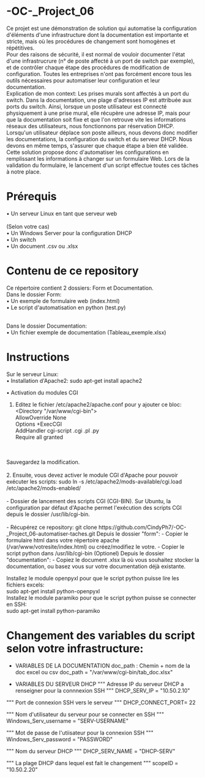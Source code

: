 # -OC-_Project_06
Ce projet est une démonstration de solution qui automatise la configuration d'éléments d'une infrastructure dont la documentation est importante et stricte, mais où les procédures de changement sont homogènes et répétitives. 
<br>
Pour des raisons de sécurité, il est normal de vouloir documenter l'état d'une infrastrucrure (n° de poste affecté à un port de switch par exemple), et de contrôler chaque étape des procédures de modification de configuration. Toutes les entreprises n'ont pas forcément encore tous les outils nécessaires pour automatiser leur configuration et leur documentation.
<br>
Explication de mon context: Les prises murals sont affectés à un port du switch. Dans la documentation, une plage d'adresses IP est attribuée aux ports du switch. Ainsi, lorsque un poste utilisateur est connecté physiquement à une prise mural, elle récupère une adresse IP, mais pour que la documentation soit fixe et que l'on retrouve vite les informations réseaux des utilisateurs, nous fonctionnons par réservation DHCP. Lorsqu'un utilisateur déplace son poste ailleurs, nous devons donc modifier les documentations, la configuration du switch et du serveur DHCP. Nous devons en même temps, s'assurer que chaque étape a bien été validée.
<br>
Cette solution propose donc d'automatiser les configurations en remplissant les informations à changer sur un formulaire Web. Lors de la validation du formulaire, le lancement d'un script effectue toutes ces tâches à notre place. 

# Prérequis
•	Un serveur Linux en tant que serveur web <br><br>
(Selon votre cas)<br>
•	Un Windows Server pour la configuration DHCP<br>
•	Un switch <br>
•	Un document .csv ou .xlsx <br>

# Contenu de ce repository
Ce répertoire contient 2 dossiers: Form et Documentation.<br>
Dans le dossier Form:<br>
•	Un exemple de formulaire web (index.html)<br>
•	Le script d'automatisation en python (test.py)<br>

<br>
Dans le dossier Documentation:<br>
•	Un fichier exemple de documentation (Tableau_exemple.xlsx)<br>

# Instructions
Sur le serveur Linux:<br>
•	Installation d'Apache2: sudo apt-get install apache2 <br>

•	Activation du modules CGI <br>
1.	Editez le fichier /etc/apache2/apache.conf pour y ajouter ce bloc:<br>
<Directory "/var/www/cgi-bin"> <br>
AllowOverride None <br>
Options +ExecCGI <br>
AddHandler cgi-script .cgi .pl .py <br>
Require all granted <br>
</Directory>
<br><br>
Sauvegardez la modification.
<br><br>
2.	Ensuite, vous devez activer le module CGI d'Apache pour pouvoir exécuter les scripts:
sudo ln -s /etc/apache2/mods-available/cgi.load /etc/apache2/mods-enabled/
<br><br>
- Dossier de lancement des scripts CGI (CGI-BIN).
Sur Ubuntu, la configuration par défaut d'Apache permet l'exécution des scripts CGI depuis le dossier /usr/lib/cgi-bin.
<br><br>
- Récupérez ce repository: git clone https://github.com/CindyPh7/-OC-_Project_06-automatiser-taches.git
Depuis le dossier "form":
- Copier le formulaire html dans votre répertoire apache (/var/www/votresite/index.html) ou créez/modifiez le votre. - Copier le script python dans /usr/lib/cgi-bin
(Optionel) Depuis le dossier "documentation":
- Copiez le document .xlsx là où vous souhaitez stocker la documentation, ou basez vous sur votre documentation déjà existante.
<br>

Installez le module openpyxl pour que le script python puisse lire les fichiers excels:<br>
sudo apt-get install python-openpyxl
<br>
Installez le module paramiko pour que le script python puisse se connecter en SSH:<br>
sudo apt-get install python-paramiko
# Changement des variables du script selon votre infrastructure:
- VARIABLES DE LA DOCUMENTATION doc_path : Chemin + nom de la doc excel ou csv
doc_path = "/var/www/cgi-bin/tab_doc.xlsx"

- VARIABLES DU SERVEUR DHCP
""" Adresse IP du serveur DHCP a renseigner pour la connnexion SSH """
DHCP_SERV_IP = "10.50.2.10"

""" Port de connexion SSH vers le serveur """
DHCP_CONNECT_PORT= 22

""" Nom d'utilisateur du serveur pour se connecter en SSH """
Windows_Serv_username = "SERV-USERNAME"

""" Mot de passe de l'utiisateur pour la connexion SSH """
Windows_Serv_password = "PASSWORD"

""" Nom du serveur DHCP """
DHCP_SERV_NAME = "DHCP-SERV"

""" La plage DHCP dans lequel est fait le changement """
scopeID = "10.50.2.20"

